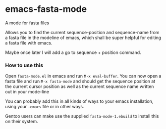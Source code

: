 # emacs-fasta-mode
A mode for fasta files

Allows you to find the current sequence-position and sequence-name from a fasta file in 
the modeline of emacs, which shall be super helpful for editing a fasta file with emacs. 

Maybe once later I will add a go to sequence + position command. 

### How to use this

Open `fasta-mode.el` in emacs and run `M-x eval-buffer`. You can now
open a fasta file and run `M-x fasta-mode` and should get the 
sequence position at the current cursor position as well as the 
current sequence name written out in your mode-line

You can probably add this in all kinds of ways to your emacs installation, 
using your `.emacs` file or in other ways. 

Gentoo users can make use the supplied `fasta-mode-1.ebuild` to install this
on their system.


